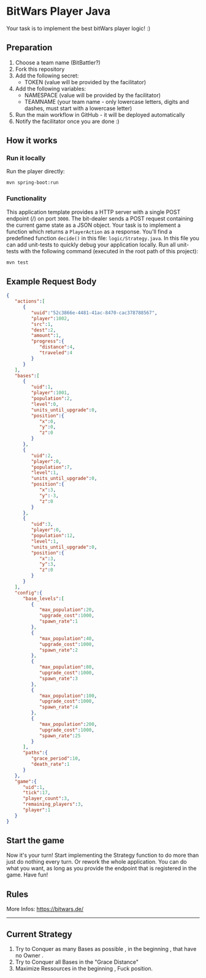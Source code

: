# BitWars Player Java
Your task is to implement the best bitWars player logic! :)

## Preparation
1. Choose a team name (BitBattler?)
2. Fork this repository
3. Add the following secret:
    * TOKEN (value will be provided by the facilitator)
4. Add the following variables:
    * NAMESPACE (value will be provided by the facilitator)
    * TEAMNAME (your team name - only lowercase letters, digits and dashes, must start with a lowercase letter)
4. Run the main workflow in GitHub - it will be deployed automatically
5. Notify the facilitator once you are done :)

## How it works

### Run it locally
Run the player directly:
```bash
mvn spring-boot:run
```

### Functionality
This application template provides a HTTP server with a single POST endpoint (/) on port `3000`.
The bit-dealer sends a POST request containing the current game state as a JSON object.
Your task is to implement a function which returns a `PlayerAction` as a response.
You'll find a predefined function `decide()` in this file: `logic/Strategy.java`.
In this file you can add unit-tests to quickly debug your application locally.
Run all unit-tests with the following command (executed in the root path of this project):
```bash
mvn test
```


## Example Request Body
```json
{
   "actions":[
      {
         "uuid":"52c3866e-4481-41ac-8470-cac378788567",
         "player":1002,
         "src":1,
         "dest":2,
         "amount":1,
         "progress":{
            "distance":4,
            "traveled":4
         }
      }
   ],
   "bases":[
      {
         "uid":1,
         "player":1001,
         "population":2,
         "level":0,
         "units_until_upgrade":0,
         "position":{
            "x":0,
            "y":0,
            "z":0
         }
      },
      {
         "uid":2,
         "player":0,
         "population":7,
         "level":1,
         "units_until_upgrade":0,
         "position":{
            "x":3,
            "y":-3,
            "z":0
         }
      },
      {
         "uid":3,
         "player":0,
         "population":12,
         "level":1,
         "units_until_upgrade":0,
         "position":{
            "x":3,
            "y":3,
            "z":0
         }
      }
   ],
   "config":{
      "base_levels":[
         {
            "max_population":20,
            "upgrade_cost":1000,
            "spawn_rate":1
         },
         {
            "max_population":40,
            "upgrade_cost":1000,
            "spawn_rate":2
         },
         {
            "max_population":80,
            "upgrade_cost":1000,
            "spawn_rate":3
         },
         {
            "max_population":100,
            "upgrade_cost":1000,
            "spawn_rate":4
         },
         {
            "max_population":200,
            "upgrade_cost":1000,
            "spawn_rate":25
         }
      ],
      "paths":{
         "grace_period":10,
         "death_rate":1
      }
   },
   "game":{
      "uid":1,
      "tick":17,
      "player_count":3,
      "remaining_players":3,
      "player":1
   }
}
```

## Start the game

Now it's your turn! Start implementing the Strategy function to do more than just do nothing every turn.
Or rework the whole application.
You can do what you want, as long as you provide the endpoint that is registered in the game. Have fun!

## Rules

More Infos: https://bitwars.de/

---

## Current Strategy

1. Try to Conquer as many Bases as possible , in the beginning , that have no Owner .
2. Try to Conquer all Bases in the "Grace Distance"
3. Maximize Ressources in the beginning , Fuck position.
